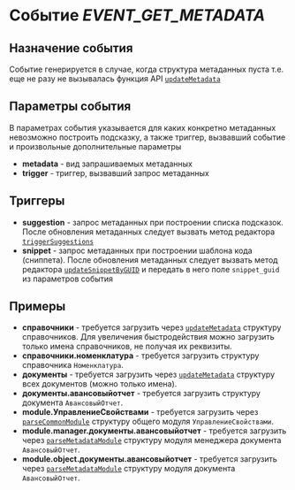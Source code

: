 # Событие *EVENT_GET_METADATA*

## Назначение события

Событие генерируется в случае, когда структура метаданных пуста т.е. еще не разу не вызывалась функция API [`updateMetadata`](update_metadata.md)

## Параметры события

В параметрах события указывается для каких конкретно метаданных невозможно построить подсказку, а также триггер, вызвавший событие и произвольные дополнительные параметры

* **metadata** - вид запрашиваемых метаданных
* **trigger** - триггер, вызвавший запрос метаданных

## Триггеры

* **suggestion** - запрос метаданных при построении списка подсказок. После обновления метаданных следует вызвать метод редактора [`triggerSuggestions`](trigger_suggestions.md)
* **snippet** - запрос метаданных при построении шаблона кода (сниппета). После обновления метаданных следует вызвать метод редактора [`updateSnippetByGUID`](update_snippet_guid.md) и передать в него поле `snippet_guid` из параметров события

## Примеры

* **справочники** - требуется загрузить через [`updateMetadata`](update_metadata.md) структуру справочников. Для увеличения быстродействия можно загрузить только имена справочников, не получая их реквизиты.
* **справочники.номенклатура** - требуется загрузить структуру справочника `Номенклатура`.
* **документы** - требуется загрузить через [`updateMetadata`](update_metadata.md) структуру всех документов (можно только имена).
* **документы.авансовыйотчет** - требуется загрузить структуру документа `АвансовыйОтчет`.
* **module.УправлениеСвойствами** - требуется загрузить через [`parseCommonModule`](parse_module.md) структуру общего модуля `УправлениеСвойствами`.
* **module.manager.документы.авансовыйотчет** - требуется загрузить через [`parseMetadataModule`](parse_metadata_module.md) структуру модуля менеджера документа `АвансовыйОтчет`.
* **module.object.документы.авансовыйотчет** - требуется загрузить через [`parseMetadataModule`](parse_metadata_module.md) структуру модуля документа `АвансовыйОтчет`.